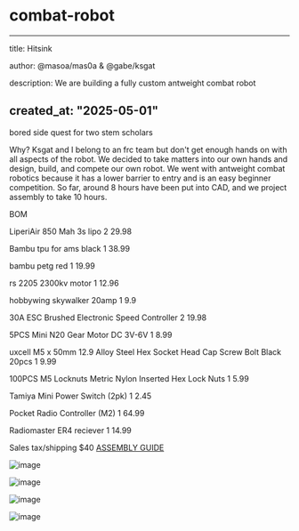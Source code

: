 # combat-robot
---
title: Hitsink

author: @masoa/mas0a & @gabe/ksgat

description: We are building a fully custom antweight combat robot

created_at: "2025-05-01"
---


bored side quest for two stem scholars



Why?  Ksgat and I belong to an frc team but don't get enough hands on with all aspects of the robot.  We decided to take matters into our own hands and design, build, and compete our own robot.  We went with antweight combat robotics because it has a lower barrier to entry and is an easy beginner competition.  So far, around 8 hours have been put into CAD, and we project assembly to take 10 hours.


BOM


LiperiAir 850 Mah 3s lipo	2	29.98

Bambu tpu for ams black	1	38.99

bambu petg red	1	19.99

rs 2205 2300kv motor	1	12.96

hobbywing skywalker 20amp	1	9.9

30A ESC Brushed Electronic Speed 
Controller	2	19.98

5PCS Mini N20 Gear Motor DC 3V-6V	1	8.99

uxcell M5 x 50mm 12.9 Alloy Steel Hex Socket Head Cap Screw Bolt Black 20pcs	1	9.99

100PCS M5 Locknuts Metric Nylon Inserted Hex Lock Nuts	1	5.99

Tamiya Mini Power Switch (2pk)	1	2.45

Pocket Radio Controller (M2)	1	64.99

Radiomaster ER4 reciever	1	14.99

Sales tax/shipping	$40
[ASSEMBLY GUIDE](https://github.com/ksgat/combat-robot/blob/main/build%20guide/Combat%20Bot%20Assembly.pdf)


![image](https://github.com/user-attachments/assets/ef175886-0d0e-41c9-ae1a-6273b7dfea27)

![image](https://github.com/user-attachments/assets/6fa741d1-c9b2-4b02-b2bc-84d3b64e13d7)

![image](https://github.com/user-attachments/assets/1b6807af-e484-4391-93f1-d3d5a69df24e)

![image](https://github.com/user-attachments/assets/916f55c0-5e0b-44b0-b756-92522b7553bd)


